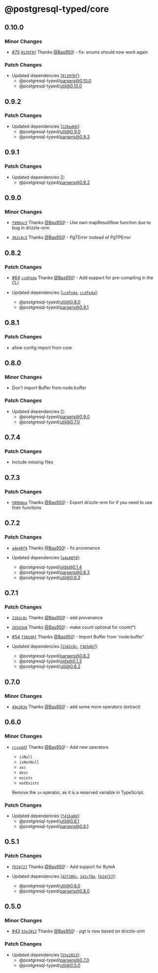 # @postgresql-typed/core

## 0.10.0

### Minor Changes

- [#75](https://github.com/PostgreSQL-Typed/PostgreSQL-Typed/pull/75) [`9139f0f`](https://github.com/PostgreSQL-Typed/PostgreSQL-Typed/commit/9139f0fa62bc0b67d198ed5cdf107c2c92811ef6) Thanks [@Bas950](https://github.com/Bas950)! - fix: enums should now work again

### Patch Changes

- Updated dependencies [[`9139f0f`](https://github.com/PostgreSQL-Typed/PostgreSQL-Typed/commit/9139f0fa62bc0b67d198ed5cdf107c2c92811ef6)]:
  - @postgresql-typed/parsers@0.10.0
  - @postgresql-typed/util@0.10.0

## 0.9.2

### Patch Changes

- Updated dependencies [[`220ad6b`](https://github.com/PostgreSQL-Typed/PostgreSQL-Typed/commit/220ad6bc61b8c8c734ec43977cd87eaa0f6db45b)]:
  - @postgresql-typed/util@0.9.0
  - @postgresql-typed/parsers@0.9.3

## 0.9.1

### Patch Changes

- Updated dependencies []:
  - @postgresql-typed/parsers@0.9.2

## 0.9.0

### Minor Changes

- [`f990ac3`](https://github.com/PostgreSQL-Typed/PostgreSQL-Typed/commit/f990ac3af43fb1932eb28921d9a321583ea7fa3f) Thanks [@Bas950](https://github.com/Bas950)! - Use own mapResultRow function due to bug in drizzle-orm

- [`362c6c5`](https://github.com/PostgreSQL-Typed/PostgreSQL-Typed/commit/362c6c5c1a7094bec5c65607ffa436582f96bd27) Thanks [@Bas950](https://github.com/Bas950)! - PgTError instead of PgTPError

## 0.8.2

### Patch Changes

- [#64](https://github.com/PostgreSQL-Typed/PostgreSQL-Typed/pull/64) [`ccdfeda`](https://github.com/PostgreSQL-Typed/PostgreSQL-Typed/commit/ccdfeda0889527bf1b20f5376f53f31cdd02ec4f) Thanks [@Bas950](https://github.com/Bas950)! - Add support for pre-compiling in the CLI

- Updated dependencies [[`ccdfeda`](https://github.com/PostgreSQL-Typed/PostgreSQL-Typed/commit/ccdfeda0889527bf1b20f5376f53f31cdd02ec4f), [`ccdfeda`](https://github.com/PostgreSQL-Typed/PostgreSQL-Typed/commit/ccdfeda0889527bf1b20f5376f53f31cdd02ec4f)]:
  - @postgresql-typed/util@0.8.0
  - @postgresql-typed/parsers@0.9.1

## 0.8.1

### Patch Changes

- allow config import from core

## 0.8.0

### Minor Changes

- Don't import Buffer from node:buffer

### Patch Changes

- Updated dependencies []:
  - @postgresql-typed/parsers@0.9.0
  - @postgresql-typed/util@0.7.0

## 0.7.4

### Patch Changes

- Include missing files

## 0.7.3

### Patch Changes

- [`589b6ea`](https://github.com/PostgreSQL-Typed/PostgreSQL-Typed/commit/589b6ea6de9468888243409cb7df4ba8fe880be5) Thanks [@Bas950](https://github.com/Bas950)! - Export drizzle-orm for if you need to use their functions

## 0.7.2

### Patch Changes

- [`a4e40f9`](https://github.com/PostgreSQL-Typed/PostgreSQL-Typed/commit/a4e40f98b56cff64a1cd70d63fd11885c37a2d28) Thanks [@Bas950](https://github.com/Bas950)! - fix provenance

- Updated dependencies [[`a4e40f9`](https://github.com/PostgreSQL-Typed/PostgreSQL-Typed/commit/a4e40f98b56cff64a1cd70d63fd11885c37a2d28)]:
  - @postgresql-typed/oids@0.1.4
  - @postgresql-typed/parsers@0.8.3
  - @postgresql-typed/util@0.6.3

## 0.7.1

### Patch Changes

- [`2162c8c`](https://github.com/PostgreSQL-Typed/PostgreSQL-Typed/commit/2162c8c01c68a0e6540fe804e2d3dd891931ed2c) Thanks [@Bas950](https://github.com/Bas950)! - add provenance

- [`165d3e8`](https://github.com/PostgreSQL-Typed/PostgreSQL-Typed/commit/165d3e8a17e1eb09bfb90359377e18cb8f15643c) Thanks [@Bas950](https://github.com/Bas950)! - make count optional for count(\*)

- [#54](https://github.com/PostgreSQL-Typed/PostgreSQL-Typed/pull/54) [`f365d6f`](https://github.com/PostgreSQL-Typed/PostgreSQL-Typed/commit/f365d6f5ccc22a69db3db044676ff8c5d3c72edf) Thanks [@Bas950](https://github.com/Bas950)! - Import Buffer from 'node:buffer'

- Updated dependencies [[`2162c8c`](https://github.com/PostgreSQL-Typed/PostgreSQL-Typed/commit/2162c8c01c68a0e6540fe804e2d3dd891931ed2c), [`f365d6f`](https://github.com/PostgreSQL-Typed/PostgreSQL-Typed/commit/f365d6f5ccc22a69db3db044676ff8c5d3c72edf)]:
  - @postgresql-typed/parsers@0.8.2
  - @postgresql-typed/oids@0.1.3
  - @postgresql-typed/util@0.6.2

## 0.7.0

### Minor Changes

- [`49e363e`](https://github.com/PostgreSQL-Typed/PostgreSQL-Typed/commit/49e363eb1c1e0f87ebadec514522ab467cf8288c) Thanks [@Bas950](https://github.com/Bas950)! - add some more operators (extract)

## 0.6.0

### Minor Changes

- [`ccceddf`](https://github.com/PostgreSQL-Typed/PostgreSQL-Typed/commit/ccceddf41cac568d856ace78082160a3614adf4a) Thanks [@Bas950](https://github.com/Bas950)! - Add new operators

  - `isNull`
  - `isNotNull`
  - `asc`
  - `desc`
  - `exists`
  - `notExists`

  Remove the `in` operator, as it is a reserved variable in TypeScript.

### Patch Changes

- Updated dependencies [[`f41ba0b`](https://github.com/PostgreSQL-Typed/PostgreSQL-Typed/commit/f41ba0b1a93fb86577297384589b2c928adc9c29)]:
  - @postgresql-typed/util@0.6.1
  - @postgresql-typed/parsers@0.8.1

## 0.5.1

### Patch Changes

- [`fb24727`](https://github.com/PostgreSQL-Typed/PostgreSQL-Typed/commit/fb24727a22126012c8d884735c03f8eec4791315) Thanks [@Bas950](https://github.com/Bas950)! - Add support for ByteA

- Updated dependencies [[`d2f306c`](https://github.com/PostgreSQL-Typed/PostgreSQL-Typed/commit/d2f306cb908d86d4615195949f9fbcb1e8ab0e97), [`141cf8e`](https://github.com/PostgreSQL-Typed/PostgreSQL-Typed/commit/141cf8e9c17cdb91ab1c9f5461065c0b3b75e48c), [`fb24727`](https://github.com/PostgreSQL-Typed/PostgreSQL-Typed/commit/fb24727a22126012c8d884735c03f8eec4791315)]:
  - @postgresql-typed/util@0.6.0
  - @postgresql-typed/parsers@0.8.0

## 0.5.0

### Minor Changes

- [#43](https://github.com/PostgreSQL-Typed/PostgreSQL-Typed/pull/43) [`55e2013`](https://github.com/PostgreSQL-Typed/PostgreSQL-Typed/commit/55e201338a0283bfee5208bbc07bf7613a00f8f9) Thanks [@Bas950](https://github.com/Bas950)! - pgt is now based on drizzle-orm

### Patch Changes

- Updated dependencies [[`55e2013`](https://github.com/PostgreSQL-Typed/PostgreSQL-Typed/commit/55e201338a0283bfee5208bbc07bf7613a00f8f9)]:
  - @postgresql-typed/parsers@0.7.0
  - @postgresql-typed/util@0.5.0
